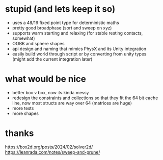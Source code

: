 # stupid (and lets keep it so)

* uses a 48/16 fixed point type for deterministic maths
* pretty good broadphase (sort and sweep on xyz)
* supports warm starting and relaxing (for stable resting contacts, somewhat)
* OOBB and sphere shapes
* api design and naming that mimics PhysX and its Unity integration
* easily build world through script or by converting from unity types (might add the current integration later)

# what would be nice
* better box v box, now its kinda messy
* redesign the constraints and collections so that they fit the 64 bit cache line, now most structs are way over 64 (matrices are huge)
* more tests
* more shapes

# thanks
https://box2d.org/posts/2024/02/solver2d/
https://leanrada.com/notes/sweep-and-prune/

